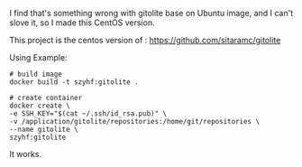 I find that's something wrong with gitolite base on Ubuntu image, and I can't slove it, so I made this CentOS version.

This project is the centos version of : https://github.com/sitaramc/gitolite

Using Example:

```
# build image
docker build -t szyhf:gitolite .

# create container
docker create \
-e SSH_KEY="$(cat ~/.ssh/id_rsa.pub)" \
-v /application/gitolite/repositories:/home/git/repositories \
--name gitolite \
szyhf:gitolite
```
It works.
